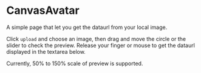# CanvasAvatar
A simple page that let you get the dataurl from your local image.

Click `upload` and choose an image, then drag and move the circle or the slider to check the preview. Release your finger or mouse to get the dataurl displayed in the textarea below.

Currently, 50% to 150% scale of preview is supported.
